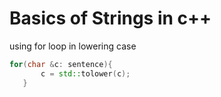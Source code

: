 # Basics of Strings in c++

 using for loop in lowering case

 ```cpp
 for(char &c: sentence){
		c = std::tolower(c);
	}

